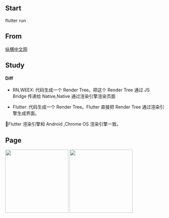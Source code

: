 ## Start

flutter run

## From

[纵横中文网](https://m.zongheng.com/h5/index?h5=1)

## Study

#### Diff

-   RN,WEEX: 代码生成一个 Render Tree。把这个 Render Tree 通过 JS Bridge 传递给 Native,Native 通过渲染引擎渲染页面

-   Flutter: 代码生成一个 Render Tree。Flutter 直接把 Render Tree 通过渲染引擎生成界面。

Flutter 渲染引擎和 Android ,Chrome OS 渲染引擎一致。

## Page

<p>
<image src='./md/home.jpeg' width=200/> <image src='./md/home-2.jpeg' width=200/>
</p>
